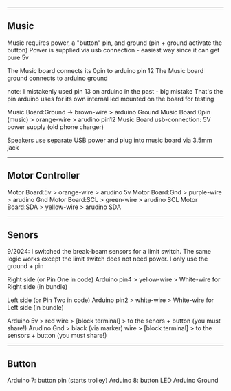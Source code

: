 

---
## Music
Music requires power, a "button" pin, and ground (pin + ground activate the button)
Power is supplied via usb connection - easiest way since it can get pure 5v

The Music board connects its 0pin to arduino pin 12 
The Music board ground connects to arduino ground

note: I mistakenly used pin 13 on arduino in the past - big mistake 
That's the pin arduino uses for its own internal led mounted on the board for testing

Music Board:Ground -> brown-wire > arduino Ground
Music Board:0pin (music) > orange-wire > arudino pin12
Music Board usb-connection: 5V power supply (old phone charger)

Speakers use separate USB power and plug into music board via 3.5mm jack

---
## Motor Controller
Motor Board:5v > orange-wire > arudino 5v
Motor Board:Gnd > purple-wire > arudino Gnd
Motor Board:SCL > green-wire > arudino SCL
Motor Board:SDA > yellow-wire > arudino SDA

---
## Senors
9/2024: I switched the break-beam sensors for a limit switch. 
The same logic works except the limit switch does not need power. 
I only use the ground + pin

Right side (or Pin One in code)
Arduino pin4 > yellow-wire > White-wire for Right side (in bundle)

Left side (or Pin Two in code)
Arduino pin2 > white-wire > White-wire for Left side (in bundle)

Arduino 5v > red wire > [block terminal] > to the senors + button (you must share!)
Arudino Gnd > black (via marker) wire > [block terminal] > to the sensors + button (you must share!)

---
## Button
Arduino 7: button pin (starts trolley)
Arduino 8: button LED 
Arduino Ground


